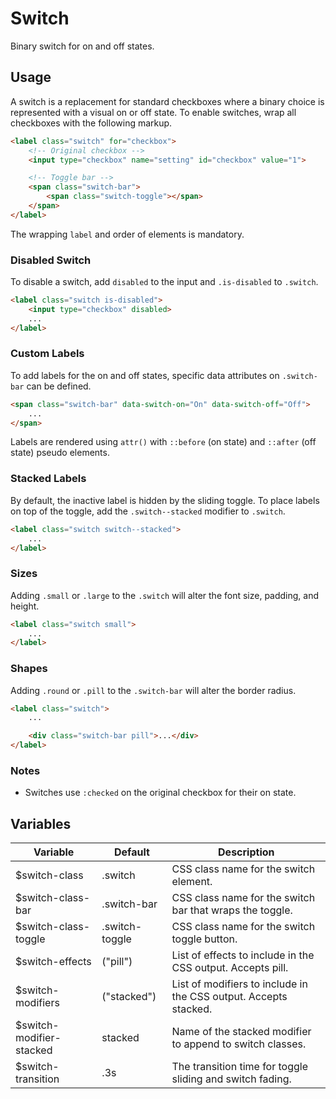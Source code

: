 # Switch #

Binary switch for on and off states.

## Usage ##

A switch is a replacement for standard checkboxes where a binary choice is represented with a visual on or off state.
To enable switches, wrap all checkboxes with the following markup.

```html
<label class="switch" for="checkbox">
    <!-- Original checkbox -->
    <input type="checkbox" name="setting" id="checkbox" value="1">

    <!-- Toggle bar -->
    <span class="switch-bar">
        <span class="switch-toggle"></span>
    </span>
</label>
```

<div class="notice is-warning">
    The wrapping <code>label</code> and order of elements is mandatory.
</div>

### Disabled Switch ###

To disable a switch, add `disabled` to the input and `.is-disabled` to `.switch`.

```html
<label class="switch is-disabled">
    <input type="checkbox" disabled>
    ...
</label>
```

### Custom Labels ###

To add labels for the on and off states, specific data attributes on `.switch-bar` can be defined.

```html
<span class="switch-bar" data-switch-on="On" data-switch-off="Off">
    ...
</span>
```

<div class="notice is-info">
    Labels are rendered using <code>attr()</code> with <code>::before</code> (on state)
    and <code>::after</code> (off state) pseudo elements.
</div>

### Stacked Labels ###

By default, the inactive label is hidden by the sliding toggle.
To place labels on top of the toggle, add the `.switch--stacked` modifier to `.switch`.

```html
<label class="switch switch--stacked">
    ...
</label>
```

### Sizes ###

Adding `.small` or `.large` to the `.switch` will alter the font size, padding, and height.

```html
<label class="switch small">
    ...
</label>
```

### Shapes ###

Adding `.round` or `.pill` to the `.switch-bar` will alter the border radius.

```html
<label class="switch">
    ...

    <div class="switch-bar pill">...</div>
</label>
```

### Notes ###

* Switches use `:checked` on the original checkbox for their on state.

## Variables ##

<table class="table is-striped data-table">
    <thead>
        <tr>
            <th>Variable</th>
            <th>Default</th>
            <th>Description</th>
        </tr>
    </thead>
    <tbody>
        <tr>
            <td>$switch-class</td>
            <td>.switch</td>
            <td>CSS class name for the switch element.</td>
        </tr>
        <tr>
            <td>$switch-class-bar</td>
            <td>.switch-bar</td>
            <td>CSS class name for the switch bar that wraps the toggle.</td>
        </tr>
        <tr>
            <td>$switch-class-toggle</td>
            <td>.switch-toggle</td>
            <td>CSS class name for the switch toggle button.</td>
        </tr>
        <tr>
            <td>$switch-effects</td>
            <td>("pill")</td>
            <td>List of effects to include in the CSS output. Accepts pill.</td>
        </tr>
        <tr>
            <td>$switch-modifiers</td>
            <td>("stacked")</td>
            <td>List of modifiers to include in the CSS output. Accepts stacked.</td>
        </tr>
        <tr>
            <td>$switch-modifier-stacked</td>
            <td>stacked</td>
            <td>Name of the stacked modifier to append to switch classes.</td>
        </tr>
        <tr>
            <td>$switch-transition</td>
            <td>.3s</td>
            <td>The transition time for toggle sliding and switch fading.</td>
        </tr>
    </tbody>
</table>